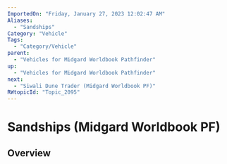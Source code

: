 ```yaml
---
ImportedOn: "Friday, January 27, 2023 12:02:47 AM"
Aliases:
  - "Sandships"
Category: "Vehicle"
Tags:
  - "Category/Vehicle"
parent:
  - "Vehicles for Midgard Worldbook Pathfinder"
up:
  - "Vehicles for Midgard Worldbook Pathfinder"
next:
  - "Siwali Dune Trader (Midgard Worldbook PF)"
RWtopicId: "Topic_2095"
---
```

# Sandships (Midgard Worldbook PF)
## Overview
